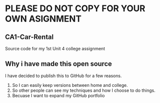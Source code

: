 # PLEASE DO NOT COPY FOR YOUR OWN ASIGNMENT

## CA1-Car-Rental
Source code for my 1st Unit 4 college assignment

## Why i have made this open source

I have decided to publish this to GitHub for a few reasons.

1. So I can easily keep versions between home and college.
2. So other people can see my techniques and how I choose to do things.
3. Becuase I want to expand my GitHub portfolio
